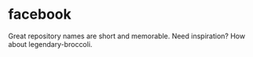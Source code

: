 # facebook
Great repository names are short and memorable. Need inspiration? How about legendary-broccoli.
